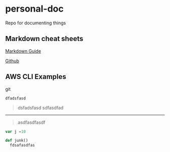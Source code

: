 # personal-doc
Repo for documenting things


## Markdown cheat sheets
[Markdown Guide](https://www.markdownguide.org/cheat-sheet/)

[Github](https://github.com/adam-p/markdown-here/wiki/Markdown-Cheatsheet)


## AWS CLI Examples


git

```
dfadsfasd
```

>dsfadsfasd
sdfasdfad

---

>asdfasdfasdf


```javascript
var j =10
```

```python
def junk()
  fdsafasdfas
```
